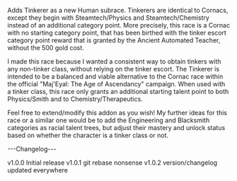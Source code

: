 Adds Tinkerer as a new Human subrace. Tinkerers are identical to Cornacs, except they begin with Steamtech/Physics and Steamtech/Chemistry instead of an additional category point.
More precisely, this race is a Cornac with no starting category point, that has been birthed with the tinker escort category point reward that is granted by the Ancient Automated Teacher, without the 500 gold cost.

I made this race because I wanted a consistent way to obtain tinkers with any non-tinker class, without relying on the tinker escort. The Tinkerer is intended to be a balanced and viable alternative to the Cornac race within the official "Maj'Eyal: The Age of Ascendancy" campaign. When used with a tinker class, this race only grants an additional starting talent point to both Physics/Smith and to Chemistry/Therapeutics.

Feel free to extend/modify this addon as you wish! My further ideas for this race or a similar one would be to add the Engineering and Blacksmith categories as racial talent trees, but adjust their mastery and unlock status based on whether the character is a tinker class or not.

---Changelog---

v1.0.0 Initial release
v1.0.1 git rebase nonsense
v1.0.2 version/changelog updated everywhere
